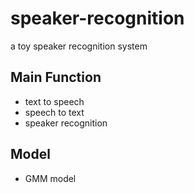 # speaker-recognition
a toy speaker recognition system
## Main Function
* text to speech
* speech to text
* speaker recognition
## Model
* GMM model
